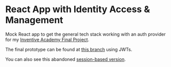 # React App with Identity Access & Management

Mock React app to get the general tech stack working with an auth provider for my [Inventive Academy Final Project](https://github.com/julianmedwards/final-project-games-not-played).

The final prototype can be found at [this branch](https://github.com/julianmedwards/react-with-iam/tree/passport-jwt) using JWTs.

You can also see this abandoned [session-based version](https://github.com/julianmedwards/react-with-iam/tree/passport-session).
